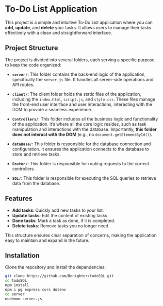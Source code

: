 # To-Do List Application

This project is a simple and intuitive To-Do List application where you can **add**, **update**, and **delete** your tasks. It allows users to manage their tasks effectively with a clean and straightforward interface.

## Project Structure

The project is divided into several folders, each serving a specific purpose to keep the code organized:

- **`server/`**: This folder contains the back-end logic of the application, specifically the `server.js` file. It handles all server-side operations and API routes.
  
- **`client/`**: The client folder holds the static files of the application, including the `index.html`, `script.js`, and `style.css`. These files manage the front-end user interface and user interactions, interacting with the DOM to provide a seamless experience.

- **`Controllers/`**: This folder includes all the business logic and functionality of the application. It’s where all the core logic resides, such as task manipulation and interactions with the database. Importantly, **this folder does not interact with the DOM** (e.g., no `document.getElementById()`).

- **`dataBase/`**: This folder is responsible for the database connection and configuration. It ensures the application connects to the database to store and retrieve tasks.

- **`Router/`**: This folder is responsible for routing requests to the correct controllers.

- **`SQL/`**: This folder is responsible for executing the SQL queries to retrieve data from the database.

## Features

- **Add tasks**: Quickly add new tasks to your list.
- **Update tasks**: Edit the content of existing tasks.
- **Done tasks**: Mark a task as done, if it is completed.
- **Delete tasks**: Remove tasks you no longer need.

This structure ensures clear separation of concerns, making the application easy to maintain and expand in the future.

## Installation

Clone the repository and install the dependencies:

```bash
git clone https://github.com/Benighter/todoSQL.git
cd todoSQL
npm install
npm i pg express cors dotenv
cd server
nodemon server.js
